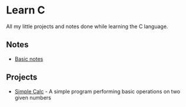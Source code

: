 # Learn C

All my little projects and notes done while learning the C language.

## Notes

- [Basic notes](./notes.md)

## Projects

- [Simple Calc](./SimpleCalc/simple_calc.md) - A simple program performing basic operations on two given numbers
